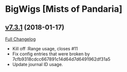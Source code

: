 # BigWigs [Mists of Pandaria]

## [v7.3.1](https://github.com/BigWigsMods/BigWigs_MistsOfPandaria/tree/v7.3.1) (2018-01-17)
[Full Changelog](https://github.com/BigWigsMods/BigWigs_MistsOfPandaria/compare/v7.3.0...v7.3.1)

- Kill off :Range usage, closes #11  
- Fix config entries that were broken by 7cfb9318cdcc667891c14d64d7d6491962df31a5  
- Update journal ID usage.  
